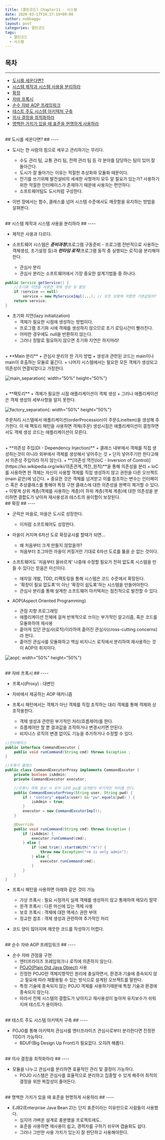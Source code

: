 ```yaml
---
title: (클린코드) Chapter11 - 시스템
date: 2020-03-17T14:37:19+09:00
author: nobbaggu
layout: post
categories: 클린코드
tags:
  - 클린코드
  - 시스템
---
```


## 목차 ##
----

- [도시를 세운다면?](#1)
- [시스템 제작과 시스템 사용을 분리하라](#2)
- [확장](#3)
- [자바 프록시](#4)
- [순수 자바 AOP 프레임워크](#5)
- [테스트 주도 시스템 아키텍처 구축](#6)
- [의사 결정을 최적화하라](#7)
- [명백한 가치가 있을 때 표준을 현명하게 사용하라](#8)

<br>
<a name="1"/>
## 도시를 세운다면? ##
----

+ 도시는 한 사람의 힘으로 세우고 관리하기는 무리다.
	+ 수도 관리 팀, 교통 관리 팀, 전력 관리 팀 등 각 분야를 담당하는 팀이 있어 잘 돌아간다.
	+ 도시가 잘 돌아가는 이유는 적절한 추상화와 모듈화 때문이다.
	+ 전기를 쓰기위해 발전설비의 세세한 사항까지 모두 알 필요가 있는가? 사용하기위한 적절한 인터페이스가 존재하기 때문에 사용자는 편안하다.
	+ 소프트웨어팀도 도시처럼 구성한다.

+ 이번 장에서는 함수, 클래스를 넘어 시스템 수준에서도 깨끗함을 유지하는 방법을 살펴본다.

<br>
<a name="2"/>
## 시스템 제작과 시스템 사용을 분리하라 ##
----

+ 제작은 사용과 다르다.

+ 소프트웨어 시스템은 **_준비과정_**(프로그램 구동준비 - 프로그램 전반적으로 사용하는 객체생성, 초기설정 등)과 **_런타임_ _로직_**(프로그램 동작 중 실행되는 로직)을 분리해야한다.
	+ 관심사 분리
	+ 관심사 분리는 소프트웨어에서 가장 중요한 설계기법들 중 하나다.
	
~~~ java
public Service getService() {
	//초기화 지연을 사용한 객체 생성 및 할당
	if (service == null)
		service = new MyServiceImpl(...); // 모든 상황에 적합한 기본값일까?
	return service;
}
~~~

+ 초기화 지연(lazy initialization)
	+ 객체가 필요한 시점에 생성하는 방법이다.
	+ 프로그램 초기화 시에 객체를 생성하지 않으므로 초기 로딩시간이 빨라진다.
	+ 어떠한 경우에도 null을 반환하지 않는다.
	+ 그러나 정말로 필요하지 않으면 초기화 지연은 하지마라!

<br>
+ **Main 분리**
	+ 관심사 분리의 한 가지 방법
	+ 생성과 관련된 코드는 main이나 main이 호출하는 모듈로 옮긴다.
	+ 나머지 시스템에서는 필요한 모든 객체가 생성되고 의존성이 연결되었다고 가정한다.

![main_separation](https://nobbaggu.github.io/images/clean_code/11/main_separation.png){: width="50%" height="50%"}

<br>
+ **팩토리**
	+ 객체가 필요한 시점 애플리케이션이 객체 생성
	+ 그러나 애플리케이션은 객체 생성의 세부사항을 알지 못한다.
	
![factory_separation](https://nobbaggu.github.io/images/clean_code/11/factory_separation.png){: width="50%" height="50%"}

주문처리 시스템에서 애플리케이션(orderProcession)이 주문(LineItem)을 생성해 추가한다. 이 때 팩토리 패턴을 사용하면 객체(주문) 생성시점은 애플리케이션이 결정하면서도 객체 생성 코드는 애플리케이션이 모른다.

<br>
+ **의존성 주입(DI - Dependency Injection)**
	+ 클래스 내부에서 객체를 직접 생성하는것이 아니라 외부에서 객체를 생성해서 넣어주는 것
	+ 단지 넣어주기만 한다고해서 의존성 주입이라 하지 않는다.
	+ **[의존성 역전(IoC - Inversion of Control)](https://ko.wikipedia.org/wiki/의존관계_역전_원칙)**을 통해 의존성을 분리
	+ IoC를 사용하면 한 객체는 자신이 사용할 객체를 직접 생성하지 않고 권한을 다른 오브젝트(main 같은)에 넘긴다.
	+ 중요한 것은 객체를 넘겨받고 이를 참조하는 변수는 인터페이스 혹은 추상클래스를 통해야 특정 구현 클래스에 대한 의존성을 완벽히 제거할 수 있다.
	+ 이렇게 상위 계층(객체를 사용하는 계층)이 하위 계층(객체 계층)에 대한 의존성을 분리하면 결합도가 낮아져 재사용성과 테스트의 용이함이 보장된다.

<br>
<a name="3"/>
## 확장 ##
----

+ 군락은 마을로, 마을은 도시로 성장한다.
	+ 이처럼 소프트웨어도 성장한다.
	
+ 마을이 커지며 6차선 도로 확장공사를 할때가 되면...
	+ 왜 처음부터 크게 만들지 않았을까?
	+ 처음부터 조그마한 마을이 커질거란 기대로 6차선 도로를 뚫을 순 없는 것이다.

+ 소프트웨어도 '처음부터 올바르게' 나중에 수정할 필요가 전혀 없도록 시스템을 만들 수 있다는 믿음은 미신이다.
	+ 애자일 개발, TDD, 리팩토링을 통해 시스템은 코드 수준에서 확장된다.
	+ '확장이 필요 없도록'이 아닌 '확장이 쉽도록'하는 시스템을 만들어야한다.
	+ 관심사 분리를 통해 설계한 소프트웨어 아키텍처는 점진적으로 발전할 수 있다.
	
+ AOP(Aspect Oriented Programming)
	+ 관점 지향 프로그래밍
	+ 애플리케이션 전체에 걸쳐 반복적으로 쓰이는 부가적인 알고리즘, 혹은 코드를 모듈화하여 재사용
	+ 흩어져 있던 관심사(로직)이라하여 흩어진 관심사(cross-cutting concerns)라 한다.
	+ 흩어진 관심사를 모듈화하고 핵심 비지니스 로직에서 분리하여 재사용하는 것이 AOP의 취지이다.
	
![aop](https://nobbaggu.github.io/images/clean_code/11/aop.png){: width="50%" height="50%"}
	
<br>
<a name="4"/>
## 자바 프록시 ##
----

+ 프록시(Proxy) : 대변인

+ 자바에서 제공하는 AOP 매커니즘

+ 프록시 패턴에서는 객체가 아닌 객체를 직접 조작하는 대리 객체를 통해 객체와 상호작용한다.
	+ 객체 생성과 관련된 부가적인 처리(흐름제어)를 한다.
	+ 흐름제어만 할 뿐 결과값을 조작하거나 변경시키면 안된다.
	+ 비지니스 로직의 변경 없이도 기능을 추가하거나 수정할 수 있다.
	
~~~ java
//인터페이스
public interface CommandExecutor {
    public void runCommand(String cmd) throws Exception ;
}

//프록시 클래스
public class CommandExecutorProxy implements CommandExcutor {
    private boolean isAdmin;
    private CommandExecutor executor;

	//프록시 객체 생성 시 유저 id와 pw를 넘겨받아 부가적인 처리를 한다.
    public CommandExecutorProxy(String user, String pwd) {
        if ( "seotory".equals(user) && "pw".equels(pwd) ) {
            isAdmin = true;
        }
        executor = new CommandExcutorImpl();
    }

    @Override
    public void runCommand(String cmd) throws Exception {
        if (isAdmin) {
            executor.runCommand(cmd);
        } else {
            if (cmd.trim().startsWith("rm")) {
                throw new Exception("rm is only admin");
            } else {
                executor.runCommand(cmd);
            }
        }
    }
}
~~~

+ 프록시 패턴을 사용하면 아래와 같은 것이 가능
	+ 가상 프록시 : 필요 시점까지 실제 객체를 생성하지 않고 통제하여 메모리 절약
	+ 원격 프록시 : 다른 머신에 있는 객체 사용
	+ 보호 프록시 : 객체에 대한 액세스 권한 부여
	+ 정교한 참조 : 객체 생성과 관련하여 추가적인 처리

+ 코드 양이 많아지며 깨끗한 코드를 작성하기 어렵다.

<br>
<a name="5"/>
## 순수 자바 AOP 프레임워크 ##
----

+ 순수 자바 관점을 구현
	+ 엔터프라이즈 프레임워크나 로직에 의존하지 않는다.
	+ [POJO(Plain Old Java Object)](https://ko.wikipedia.org/wiki/Plain_Old_Java_Object) 사용
	+ 진정한 POJO란 객체지향적인 원리에 충실하면서, 환경과 기술에 종속되지 않고 필요에 따라 재활용될 수 있는 방식으로 설계된 오브젝트를 말한다.
	+ 특정 기술에 종속되지 않는 POJO 객체를 사용하기때문에 특정 기술과 환경에 종속되지 않는다.
	+ 따라서 전체 시스템의 결합도가 낮아지고 재사용성이 높아져 유지보수가 쉬워지며 테스트가 용이하다.

<br>
<a name="6"/>
## 테스트 주도 시스템 아키텍처 구축 ##
----

+ POJO를 통해 아키텍처 관심사를 엔터프라이즈 관심사로부터 분리한다면 진정한 TDD가 가능하다.
	+ BDUF(Big Design Up Front)가 필요없다. 오히려 해롭다.


<br>
<a name="7"/>
## 의사 결정을 최적화하라 ##
----

+ 모듈을 나누고 관심사를 분리하면 효율적인 관리 및 결정이 가능하다.
	+ POJO 시스템은 관심사를 효율적으로 분리하고 집중할 수 있게 해주어 최적의 결정을 위한 복잡성이 줄어든다.

<br>
<a name="8"/>
## 명백한 가치가 있을 때 표준을 현명하게 사용하라 ##
----

+ EJB2(Enterprise Java Bean 2)는 단지 표준이라는 이유만으로 사람들이 사용했다.
	+ 심지어 가벼운 설계로 충분했을 프로젝트에도..
	+ 표준을 사용하면 재사용이 쉽고, 경력자를 구하기 쉬우며 캡슐화도 쉽다.
	+ 그러나 그만한 사용 가치가 있는지 잘 판단하고 사용해야한다.

